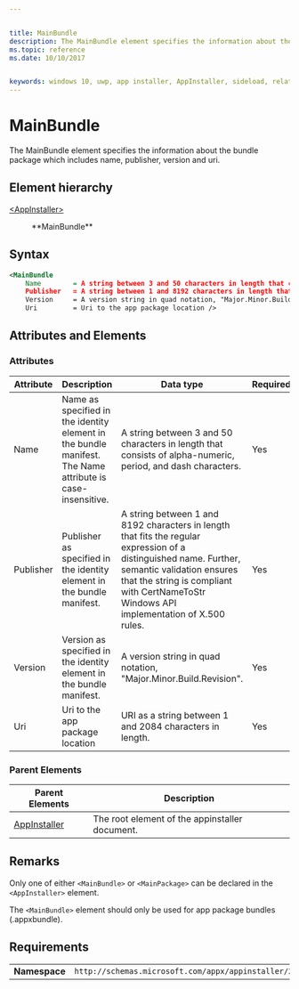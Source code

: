 ```yaml
---


title: MainBundle
description: The MainBundle element specifies the information about the bundle package which includes name, publisher, version and uri. 
ms.topic: reference
ms.date: 10/10/2017


keywords: windows 10, uwp, app installer, AppInstaller, sideload, related set, optional packages
---
```


# MainBundle

The MainBundle element specifies the information about the bundle package which includes name, publisher, version and uri. 

## Element hierarchy

<dl>
<dt><a href="element-appinstaller.md">&lt;AppInstaller&gt;</a></dt>
<dd>
    <dl>
        <dt>**MainBundle**</dt>
    </dl>
</dd>
</dl>

## Syntax
``` xml
<MainBundle 
    Name        = A string between 3 and 50 characters in length that consists of alpha-numeric, period, and dash characters.
    Publisher   = A string between 1 and 8192 characters in length that fits the regular expression of a distinguished name : "(CN|L|O|OU|E|C|S|STREET|T|G|I|SN|DC|SERIALNUMBER|(OID\.(0|[1-9][0-9]*)(\.(0|[1-9][0-9]*))+))=(([^,+="<>#;])+|".*")(, ((CN|L|O|OU|E|C|S|STREET|T|G|I|SN|DC|SERIALNUMBER|(OID\.(0|[1-9][0-9]*)(\.(0|[1-9][0-9]*))+))=(([^,+="<>#;])+|".*")))*". Further, semantic validation ensures that the string is compliant with CertNameToStr Windows API implementation of X.500 rules.
    Version     = A version string in quad notation, "Major.Minor.Build.Revision".
    Uri         = Uri to the app package location />

```

## Attributes and Elements

### Attributes

| Attribute | Description | Data type | Required |
|-----------|-------------|-----------|----------|
| Name          |   Name as specified in the identity element in the bundle manifest. The Name attribute is case-insensitive.   | A string between 3 and 50 characters in length that consists of alpha-numeric, period, and dash characters.        |  Yes        |
| Publisher    |   Publisher as specified in the identity element in the bundle manifest.     |   A string between 1 and 8192 characters in length that fits the regular expression of a distinguished name. Further, semantic validation ensures that the string is compliant with CertNameToStr Windows API implementation of X.500 rules.    |   Yes |
| Version   |  Version as specified in the identity element in the bundle manifest.  |     A version string in quad notation, "Major.Minor.Build.Revision". |   Yes |
| Uri          | Uri to the app package location   |  URI as a string between 1 and 2084 characters in length.      |  Yes        |

### Parent Elements

| Parent Elements | Description |
|-----------------|-------------|
| [AppInstaller](element-appinstaller.md)            | The root element of the appinstaller document.            |

## Remarks
Only one of either `<MainBundle>` or `<MainPackage>` can be declared in the `<AppInstaller>` element. 

The `<MainBundle>` element should only be used for app package bundles (.appxbundle).

## Requirements
|               |                                                             |
|---------------|-------------------------------------------------------------|
| **Namespace** | `http://schemas.microsoft.com/appx/appinstaller/2017` |